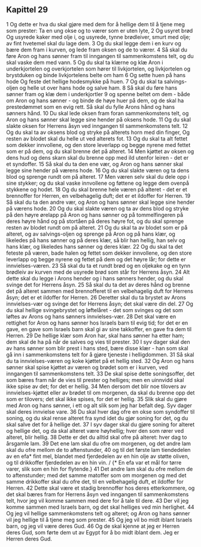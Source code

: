 ## Kapittel 29

1 Og dette er hva du skal gjøre med dem for å hellige dem til å tjene meg som prester: Ta en ung okse og to værer som er uten lyte,
2 Og usyret brød Og usyrede kaker med olje i, og usyrede, tynne brødleiver, smurt med olje; av fint hvetemel skal du lage dem.
3 Og du skal legge dem i en kurv og bære dem fram i kurven, og lede fram oksen og de to værer.
4 Så skal du føre Aron og hans sønner fram til inngangen til sammenkomstens telt, og du skal vaske dem med vann.
5 Og du skal ta klærne og klæ Aron i underkjortelen og overkjortelen som hører til livkjortelen, og livkjortelen og brystduken og binde livkjortelens belte om ham
6 Og sette huen på hans hode Og feste det hellige hodesmykke på huen.
7 Og du skal ta salvings-oljen og helle ut over hans hode og salve ham.
8 Så skal du føre hans sønner fram og klæ dem i underkjortler
9 og spenne beltet om dem - både om Aron og hans sønner - og binde de høye huer på dem, og de skal ha prestedømmet som en evig rett. Så skal du fylle Arons hånd og hans sønners hånd.
10 Du skal lede oksen fram foran sammenkomstens telt, og Aron og hans sønner skal legge sine hender på oksens hode.
11 Og du skal slakte oksen for Herrens åsyn ved inngangen til sammenkomstens telt.
12 Og du skal ta av oksens blod og stryke på alterets horn med din finger, Og resten av blodet skal du helle ut ved alterets fot.
13 Og du skal ta alt fettet som dekker innvollene, og den store leverlapp og begge nyrene med fettet som er på dem, og du skal brenne det på alteret.
14 Men kjøttet av oksen og dens hud og dens skarn skal du brenne opp med ild utenfor leiren - det er et syndoffer.
15 Så skal du ta den ene vær, og Aron og hans sønner skal legge sine hender på værens hode.
16 Og du skal slakte væren og ta dens blod og sprenge rundt om på alteret.
17 Men væren selv skal du dele opp i sine stykker; og du skal vaske innvollene og føttene og legge dem ovenpå stykkene og hodet.
18 Og du skal brenne hele væren på alteret - det er et brennoffer for Herren, en velbehagelig duft; det er et ildoffer for Herren.
19 Så skal du ta den andre vær, og Aron og hans sønner skal legge sine hender på værens hode.
20 Og du skal slakte væren og ta av dens blod og stryke på den høyre ørelapp på Aron og hans sønner og på tommelfingeren på deres høyre hånd og på stortåen på deres høyre fot, og du skal sprenge resten av blodet rundt om på alteret.
21 Og du skal ta av blodet som er på alteret, og av salvings-oljen og sprenge på Aron og på hans klær, og likeledes på hans sønner og på deres klær, så blir han hellig, han selv og hans klær, og likeledes hans sønner og deres klær.
22 Og du skal ta det feteste på væren, bade halen og fettet som dekker innvollene, og den store leverlapp og begge nyrene og fettet på dem og det høyre lår; for dette er innvielses-væren.
23 Så skal du ta et rundt brød og en oljekake og en tynn brødleiv av kurven med de usyrede brød som står for Herrens åsyn.
24 Alt dette skal du legge i Arons hender og i hans sønners hender, og du skal svinge det for Herrens åsyn.
25 Så skal du ta det av deres hånd og brenne det på alteret sammen med brennofferet til en velbehagelig duft for Herrens åsyn; det er et ildoffer for Herren.
26 Deretter skal du ta brystet av Arons innvielses-vær og svinge det for Herrens åsyn; det skal være din del.
27 Og du skal hellige svingebrystet og løftelåret - det som svinges og det som løftes av Arons og hans sønners innvielses-vær.
28 Det skal være en rettighet for Aron og hans sønner hos Israels barn til evig tid; for det er en gave, en gave som Israels barn skal gi av sine takkoffer, en gave fra dem til Herren.
29 De hellige klær som Aron har, skal hans sønner ha etter ham; dem skal de ha på når de salves og vies til prester.
30 I syv dager skal den av hans sønner som blir prest i hans sted, bære disse klær - han som skal gå inn i sammenkomstens telt for å gjøre tjeneste i helligdommen.
31 Så skal du ta innvielses-væren og koke kjøttet på et hellig sted.
32 Og Aron og hans sønner skal spise kjøttet av væren og brødet som er i kurven, ved inngangen til sammenkomstens telt.
33 De skal spise dette soningsoffer, det som bæres fram når de vies til prester og helliges; men en uinnvidd skal ikke spise av det; for det er hellig.
34 Men dersom det blir noe tilovers av innvielses-kjøttet eller av brødet til om morgenen, da skal du brenne opp det som er tilovers; det skal ikke spises, for det er hellig.
35 Slik skal du gjøre med Aron og hans sønner, i ett og alt slik som jeg har befalt deg. Syv dager skal deres innvielse vare.
36 Du skal hver dag ofre en okse som syndoffer til soning, og du skal rense alteret fra synd idet du gjør soning for det, og du skal salve det for å hellige det.
37 I syv dager skal du gjøre soning for alteret og hellige det, og da skal alteret være høyhellig; hver den som rører ved alteret, blir hellig.
38 Dette er det du alltid skal ofre på alteret: hver dag to årsgamle lam.
39 Det ene lam skal du ofre om morgenen, og det andre lam skal du ofre mellom de to aftenstunder,
40 og til det første lam tiendedelen av en efa* fint mel, blandet med fjerdedelen av en hin olje av støtte oliven, og til drikkoffer fjerdedelen av en hin vin. / {* En efa var et mål for tørre varer, slik som en hin for flytende.}
41 Det andre lam skal du ofre mellom de to aftenstunder; med det samme matoffer som om morgenen og med det samme drikkoffer skal du ofre det, til en velbehagelig duft, et ildoffer for Herren.
42 Dette skal være et stadig brennoffer hos deres etterkommere, og det skal bæres fram for Herrens åsyn ved inngangen til sammenkomstens telt, hvor jeg vil komme sammen med dere for å tale til dere.
43 Der vil jeg komme sammen med Israels barn, og det skal helliges ved min herlighet.
44 Og jeg vil hellige sammenkomstens telt og alteret; og Aron og hans sønner vil jeg hellige til å tjene meg som prester.
45 Og jeg vil bo midt iblant Israels barn, og jeg vil være deres Gud.
46 Og de skal kjenne at jeg er Herren deres Gud, som førte dem ut av Egypt for å bo midt iblant dem. Jeg er Herren deres Gud.
